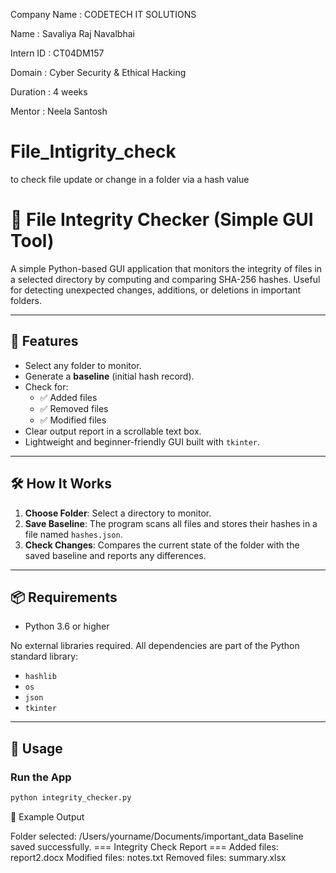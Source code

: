 Company Name : CODETECH IT SOLUTIONS

Name : Savaliya Raj Navalbhai

Intern ID : CT04DM157

Domain : Cyber Security & Ethical Hacking

Duration : 4 weeks

Mentor : Neela Santosh


# File_Intigrity_check
to check file update or change in a folder via a hash value
# 🔐 File Integrity Checker (Simple GUI Tool)

A simple Python-based GUI application that monitors the integrity of files in a selected directory by computing and comparing SHA-256 hashes. Useful for detecting unexpected changes, additions, or deletions in important folders.

---

## 🚀 Features

- Select any folder to monitor.
- Generate a **baseline** (initial hash record).
- Check for:
  - ✅ Added files
  - ✅ Removed files
  - ✅ Modified files
- Clear output report in a scrollable text box.
- Lightweight and beginner-friendly GUI built with `tkinter`.

---

## 🛠️ How It Works

1. **Choose Folder**: Select a directory to monitor.
2. **Save Baseline**: The program scans all files and stores their hashes in a file named `hashes.json`.
3. **Check Changes**: Compares the current state of the folder with the saved baseline and reports any differences.

---

## 📦 Requirements

- Python 3.6 or higher

No external libraries required. All dependencies are part of the Python standard library:
- `hashlib`
- `os`
- `json`
- `tkinter`

---

## 🧪 Usage

### Run the App

```bash
python integrity_checker.py
```
📝 Example Output

Folder selected: /Users/yourname/Documents/important_data
Baseline saved successfully.
=== Integrity Check Report ===
Added files: report2.docx
Modified files: notes.txt
Removed files: summary.xlsx
